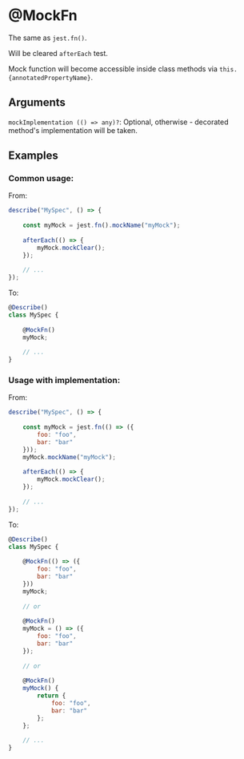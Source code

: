 # @MockFn

The same as `jest.fn()`.

Will be cleared `afterEach` test.

Mock function will become accessible inside class methods via `this.{annotatedPropertyName}`.

## Arguments

`mockImplementation (() => any)?`: Optional, otherwise - decorated method's implementation will be taken. 

## Examples

### Common usage:

From:

```javascript
describe("MySpec", () => {
    
    const myMock = jest.fn().mockName("myMock");
    
    afterEach(() => {
        myMock.mockClear();
    });
    
    // ...
});
```

To:

```javascript
@Describe()
class MySpec {
    
    @MockFn()
    myMock;
    
    // ...
}
```

### Usage with implementation:

From:

```javascript
describe("MySpec", () => {
    
    const myMock = jest.fn(() => ({
        foo: "foo",
        bar: "bar"
    }));
    myMock.mockName("myMock");
    
    afterEach(() => {
        myMock.mockClear();
    });
    
    // ...
});
```

To:

```javascript
@Describe()
class MySpec {
    
    @MockFn(() => ({
        foo: "foo",
        bar: "bar"
    }))
    myMock;
    
    // or
    
    @MockFn()
    myMock = () => ({
        foo: "foo",
        bar: "bar"
    });
    
    // or
    
    @MockFn()
    myMock() {
        return {
            foo: "foo",
            bar: "bar"
        };
    };
    
    // ...
}
```
